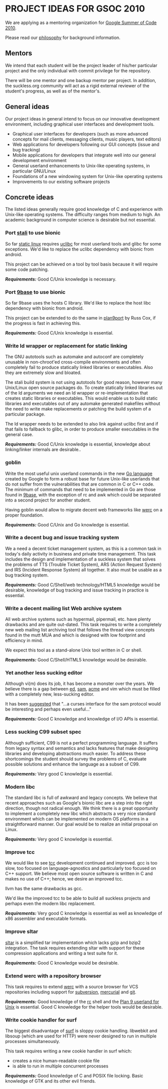 PROJECT IDEAS FOR GSOC 2010
===========================
We are applying as a mentoring organization for
[Google Summer of Code 2010](http://socghop.appspot.com/).

Please read our [philosophy](/manifest) for background information.

Mentors
-------
We intend that each student will be the project leader of his/her particular
project and the only individual with commit privilege for the repository.

There will be one mentor and one backup mentor per project. In addition, the
suckless.org community will act as a rigid external reviewer of the
student's progress, as well as of the mentor's.

General ideas
-------------
Our project ideas in general intend to focus on our innovative development
environment, including graphical user interfaces and development tools.

* Graphical user interfaces for developers (such as more advanced
  concepts for mail clients, messaging clients, music players, text editors)
* Web applications for developers following our GUI concepts (issue and bug
  tracking)
* Mobile applications for developers that integrate well into our general
  development environment
* General userland enhancements to Unix-like operating systems, in particular
  GNU/Linux
* Foundations of a new windowing system for Unix-like operating systems
* Improvements to our existing software projects

Concrete ideas
--------------
The listed ideas generally require good knowledge of C and experience with
Unix-like operating systems. The difficulty ranges from medium to high.
An academic background in computer science is desirable but not essential.

### Port [stali](http://sta.li) to use bionic

So far [static linux](http://sta.li) requires [uclibc](http://www.uclibc.org) for most userland
tools and glibc for some exceptions. We'd like to replace the uclibc dependency
with bionic from android.

This project can be achieved on a tool by tool basis because it will require
some code patching.

***Requirements:*** Good C/Unix knowledge is necessary.

### Port [9base](http://tools.suckless.org/9base) to use bionic

So far 9base uses the hosts C library. We'd like to replace the host libc
dependency with bionic from android.

This project can be extended to do the same in
[plan9port](http://swtch.com/plan9port/) by Russ Cox, if the progress is fast
in achieving this.

***Requirements:*** Good C/Unix knowledge is essential.

### Write ld wrapper or replacement for static linking

The GNU autotools such as automake and autoconf are completely unusable in
non-chroot'ed cross-compile environments and often completely fail to produce
statically linked libraries or executables.  Also they are
extremely slow and bloated.

The stali build system is not using autotools for good reason, however many
Unix/Linux open source packages do. To create statically linked libraries out
of the ld arguments we need an ld wrapper or re-implementation that creates
static libraries or executables. This would enable us to build static libraries
and executables out of any automake generated makefiles without the need to
write make replacements or patching the build system of a particular package. 

The ld wrapper needs to be extended to also link against uclibc first and if
that fails to fallback to glibc, in order to produce smaller executables in the
general case.

***Requirements:*** Good C/Unix knowledge is essential, knowledge about linking/linker internals are desirable..

### goblin 

Write the most useful unix userland commands in the new [Go
language](http://golang.org) created by Google to form a robust base for future
Unix-like userlands that do not suffer from the vulnerabilities that are common
in C or C++ code. The minimum of commands that need to be implemented in Go are
those found in [9base](http://tools.suckless.org/9base), with the exception of
rc and awk which could be separated into a second project for another student.

Having goblin would allow to migrate decent web frameworks like
[werc](http://werc.cat-v.org) on a proper foundation.

***Requirements:*** Good C/Unix and Go knowledge is essential.

### Write a decent bug and issue tracking system

We a need a decent ticket management system, as this is a common task in
today's daily activity in business and private time management. This task
includes the design and implementation of a suckless system that solves the
problems of TTS (Trouble Ticket System), ARS (Action Request System) and IRS
(Incident Response System) all together. It also must be usable as a bug
tracking system.

***Requirements:*** Good C/Shell/web technology/HTML5 knowledge would be desirable, knowledge of bug tracking and issue tracking in practice is essential.

### Write a decent mailing list Web archive system

All web archive systems such as hypermail, pipermail, etc. have plenty
drawbacks and are quite out-dated. This task requires to write a completely new
web mailing list archiving tool that follows the thread view concepts found in
the mutt MUA and which is designed with low footprint and efficiency in mind.

We expect this tool as a stand-alone Unix tool written in C or shell.

***Requirements:*** Good C/Shell/HTML5 knowledge would be desirable.

### Yet another less sucking editor

Although vi(m) does its job, it has become a monster over the years. We
believe there is a gap between [ed](http://man.cat-v.org/plan_9/1/ed),
[sam](http://sam.cat-v.org), [acme](http://acme.cat-v.org) and vim which must
be filled with a completely new, less-sucking editor.

It has been [suggested](http://lists.suckless.org/dev/0911/2255.html) that
"...a curses interface for the sam protocol would be interesting and perhaps
even useful..."

***Requirements:*** Good C knowledge and knowledge of I/O APIs is essential.

### Less sucking C99 subset spec

Although sufficient, C99 is not a perfect programming language. It suffers from
legacy syntax and semantics and lacks features that make designing libraries
and developing abstractions much easier. To address these shortcomings the
student should survey the problems of C, evaluate possible solutions and
enhance the language as a subset of C99.

***Requirements:*** Very good C knowledge is essential.

### Modern libc

The standard libc is full of awkward and legacy concepts. We believe that
recent approaches such as Google's bionic libc are a step into the right
direction, though not radical enough. We think there is a great opportunity to
implement a completely new libc which abstracts a very nice standard
environment which can be implemented on modern OS platforms in a straightforward
manner. 
Our goal would be to realize an initial proposal on Linux.

***Requirements:*** Very good C knowledge is essential.

### Improve tcc

We would like to see [tcc](http://bellard.org/tcc/) development continued and
improved. gcc is too slow, too focused on language-agnostics and particularly
too focused on C++ support. We believe most open source software is written in
C and makes no use of C++; hence, we desire an improved tcc.

llvm has the same drawbacks as gcc.

We'd like the improved tcc to be able to build all suckless projects and perhaps
even the modern libc replacement.

***Requirements:*** Very good C knowledge is essential as well as knowledge of
x86 assembler and executable formats.

### Improve sltar

[sltar](http://s01.de/~gottox/index.cgi/proj_sltar) is a simplified tar
implementation which lacks gzip and bzip2 integration. The task requires
extending sltar with support for these compression applications and writing a
test suite for it.

***Requirements:*** Good C knowledge would be desirable.

### Extend werc with a repository browser

This task requires to extend [werc](http://werc.cat-v.org) with a source
browser for VCS repositories including support for
[subversion](http://subversion.tigris.org/),
[mercurial](http://www.selenic.com/mercurial/) and [git](http://git-scm.com).

***Requirements:*** Good knowledge of the [rc](http://en.wikipedia.org/wiki/Rc) shell
and the [Plan 9 userland for Unix](http://plan9.us) is essential. Good C
knowledge for the helper tools would be desirable.

### Write cookie handler for surf

The biggest disadvantage of [surf](http://surf.suckless.org) is sloppy
cookie handling. libwebkit and libsoup (which are used for HTTP) were never
designed to run in multiple processes simultaneously.

This task requires writing a new cookie handler in surf which:

* creates a nice human-readable cookie file
* is able to run in multiple concurrent processes

***Requirements:*** Good knowledge of C and POSIX file locking. Basic knowledge
of GTK and its other evil friends.
